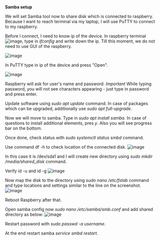 **Samba setup**

We will set Samba tool now to share disk which is connected to raspberry. Because I want to reach terminal via my laptop, I will use PuTTY to connect to my raspberry.

Before I connect, I need to know ip of the device. In raspberry terminal ![image](https://github.com/WPela/IT_Projects/assets/62253932/d92868f5-c729-4227-8297-e8e70789f81c), type in *ifconfig* and write down the ip. Till this moment, we do not need to use GUI of the raspberry.

![image](https://github.com/WPela/IT_Projects/assets/62253932/10714025-9e4a-4f68-83a4-616f593be239)

In PuTTY type in ip of the device and press "Open". 

![image](https://github.com/WPela/IT_Projects/assets/62253932/61f39f30-c7f5-4156-8ff8-610af3eac9ce)

Raspberry will ask for user's name and password. *Important* While typing password, you will not see characters appearing - just type in password and press enter.

Update software using *sudo apt update* command. In case of packages which can be upgraded, additionally use *sudo apt full-upgrade*.

Now we will move to samba. Type in *sudo apt install samba*. In case of questions to install additional elements, pres *y*. Also you will see progress bar on the bottom.

Once done, check status with *sudo systemctl status smbd* command.

Use command df -h to check location of the connected disk.
![image](https://github.com/WPela/IT_Projects/assets/62253932/9e4f12f4-dd68-4b16-b131-fc1087c17f5b)

In this case it is /dev/sda1 and I will create new directory using *sudo mkdir /media/shared_disk* command. 

Verify id -u and id -g 
![image](https://github.com/WPela/IT_Projects/assets/62253932/20918f1e-f856-4d43-85a6-d618ddcf2bab)


Now map the disk to the directory using *sudo nano /etc/fstab* command and type locations and settings similar to the line on the screenshot.
![image](https://github.com/WPela/IT_Projects/assets/62253932/fb43bb9d-f6b4-4f6b-ab37-8a664809fbf8)

Reboot Raspberry after that.


Open samba config now *sudo nano /etc/samba/smb.conf* and add shared directory as below:
![image](https://github.com/WPela/IT_Projects/assets/62253932/c55be9da-d5a1-4abe-99d1-5ff72c95d12e)

Restart password with *sudo passwd -a username*.

At the end restart samba *service smbd restart*.
